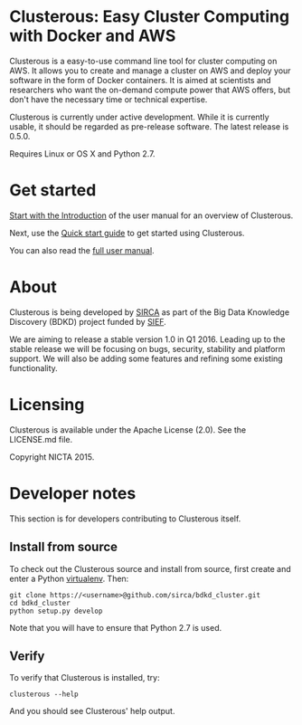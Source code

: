 # Clusterous: Easy Cluster Computing with Docker and AWS
Clusterous is a easy-to-use command line tool for cluster computing on AWS. It allows you to create and manage a cluster on AWS and deploy your software in the form of Docker containers. It is aimed at scientists and researchers who want the on-demand compute power that AWS offers, but don't have the necessary time or technical expertise.

Clusterous is currently under active development. While it is currently usable, it should be regarded as pre-release software. The latest release is 0.5.0. 

Requires Linux or OS X and Python 2.7.

# Get started
[Start with the Introduction](docs/manual/01_Introduction.md) of the user manual for an overview of Clusterous.

Next, use the [Quick start guide](docs/manual/02_Quick_start.md) to get started using Clusterous.

You can also read the [full user manual](docs/manual/).

# About

Clusterous is being developed by [SIRCA](http://www.sirca.org.au/) as part of the Big Data Knowledge Discovery (BDKD) project funded by [SIEF](http://www.sief.org.au).

We are aiming to release a stable version 1.0 in Q1 2016. Leading up to the stable release we will be focusing on bugs, security, stability and platform support. We will also be adding some features and refining some existing functionality.
    
# Licensing
Clusterous is available under the Apache License (2.0). See the LICENSE.md file.

Copyright NICTA 2015.

# Developer notes
This section is for developers contributing to Clusterous itself.

## Install from source
To check out the Clusterous source and install from source, first create and enter a Python [virtualenv](https://virtualenv.pypa.io/en/latest/). Then:


    git clone https://<username>@github.com/sirca/bdkd_cluster.git
    cd bdkd_cluster
    python setup.py develop

Note that you will have to ensure that Python 2.7 is used.
    
## Verify

To verify that Clusterous is installed, try:

    clusterous --help
    
And you should see Clusterous' help output.


